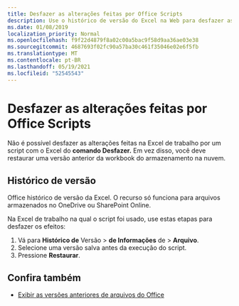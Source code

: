 ```yaml
---
title: Desfazer as alterações feitas por Office Scripts
description: Use o histórico de versão do Excel na Web para desfazer as alterações feitas executando um script.
ms.date: 01/08/2019
localization_priority: Normal
ms.openlocfilehash: f9f22d4879f8a02c00a5bac9f58d9aa36ae03e38
ms.sourcegitcommit: 4687693f02fc90a57ba30c461f35046e02e6f5fb
ms.translationtype: MT
ms.contentlocale: pt-BR
ms.lasthandoff: 05/19/2021
ms.locfileid: "52545543"
---
```

# <a name="undo-the-changes-made-by-office-scripts"></a>Desfazer as alterações feitas por Office Scripts

Não é possível desfazer as alterações feitas na Excel de trabalho por um script com o Excel do **comando Desfazer.** Em vez disso, você deve restaurar uma versão anterior da workbook do armazenamento na nuvem.

## <a name="version-history"></a>Histórico de versão

Office histórico de versão da Excel. O recurso só funciona para arquivos armazenados no OneDrive ou SharePoint Online.

Na Excel de trabalho na qual o script foi usado, use estas etapas para desfazer os efeitos:

1. Vá para **Histórico de** Versão  >  **de Informações** de  >  **Arquivo**.
2. Selecione uma versão salva antes da execução do script.
3. Pressione **Restaurar**.

## <a name="see-also"></a>Confira também

- [Exibir as versões anteriores de arquivos do Office](https://support.office.com/article/View-previous-versions-of-Office-files-5c1e076f-a9c9-41b8-8ace-f77b9642e2c2#ID0EABBAAA=Web)
